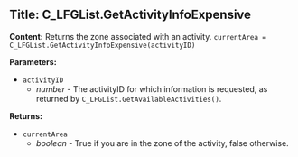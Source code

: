 ## Title: C_LFGList.GetActivityInfoExpensive

**Content:**
Returns the zone associated with an activity.
`currentArea = C_LFGList.GetActivityInfoExpensive(activityID)`

**Parameters:**
- `activityID`
  - *number* - The activityID for which information is requested, as returned by `C_LFGList.GetAvailableActivities()`.

**Returns:**
- `currentArea`
  - *boolean* - True if you are in the zone of the activity, false otherwise.